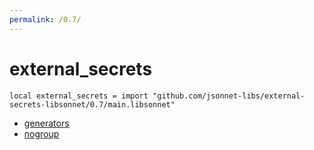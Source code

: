```yaml
---
permalink: /0.7/
---
```


# external_secrets

```jsonnet
local external_secrets = import "github.com/jsonnet-libs/external-secrets-libsonnet/0.7/main.libsonnet"
```



* [generators](generators/index.md)
* [nogroup](nogroup/index.md)